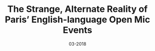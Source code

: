 ---
title: The Strange, Alternate Reality of Paris’ English-language Open Mic Events
description: About my experience attending open mic events.
link: articles/parisopenmic.html
date: 03-2018
layout: published
---